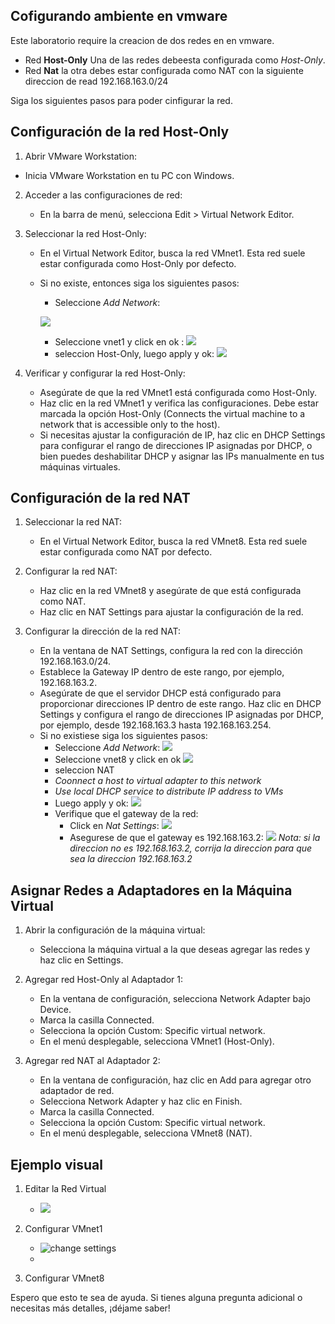 ## Cofigurando ambiente en vmware


Este laboratorio require la creacion de dos redes en en vmware. 
-   Red **Host-Only** Una de las redes debeesta configurada como *Host-Only*. 
- Red **Nat** la otra debes estar configurada como NAT con la siguiente direccion de read 192.168.163.0/24 

Siga los siguientes pasos para poder cinfigurar la red.

## Configuración de la red Host-Only
1.  Abrir VMware Workstation:

- Inicia VMware Workstation en tu PC con Windows.
2. Acceder a las configuraciones de red:

    - En la barra de menú, selecciona Edit > Virtual Network Editor.
3. Seleccionar la red Host-Only:

    - En el Virtual Network Editor, busca la red VMnet1. Esta red suele estar configurada como Host-Only por defecto.
    - Si no existe, entonces siga los siguientes pasos:
        - Seleccione *Add Network*:

        ![](../IMG/red3.png) 
        - Seleccione vnet1 y click en ok :
        ![](../IMG/red4.png)
        - seleccion Host-Only, luego apply y ok: 
        ![](../IMG/red5.png)
        
3. Verificar y configurar la red Host-Only:

    - Asegúrate de que la red VMnet1 está configurada como Host-Only.
    - Haz clic en la red VMnet1 y verifica las configuraciones. Debe estar marcada la opción Host-Only (Connects the virtual machine to a network that is accessible only to the host).
    - Si necesitas ajustar la configuración de IP, haz clic en DHCP Settings para configurar el rango de direcciones IP asignadas por DHCP, o bien puedes deshabilitar DHCP y asignar las IPs manualmente en tus máquinas virtuales.
    

## Configuración de la red NAT

1. Seleccionar la red NAT:

    - En el Virtual Network Editor, busca la red VMnet8. Esta red suele estar configurada como NAT por defecto.

2. Configurar la red NAT:

    - Haz clic en la red VMnet8 y asegúrate de que está configurada como NAT.
    - Haz clic en NAT Settings para ajustar la configuración de la red.
3. Configurar la dirección de la red NAT:

    - En la ventana de NAT Settings, configura la red con la dirección 192.168.163.0/24.
    - Establece la Gateway IP dentro de este rango, por ejemplo, 192.168.163.2.
    - Asegúrate de que el servidor DHCP está configurado para proporcionar direcciones IP dentro de este rango. Haz clic en DHCP Settings y configura el rango de direcciones IP asignadas por DHCP, por ejemplo, desde 192.168.163.3 hasta 192.168.163.254.
    - Si no existiese siga los siguientes pasos:
        - Seleccione *Add Network*: 
        ![](../IMG/red3.png) 
        - Seleccione vnet8 y click en ok 
        ![](../IMG/red6.png)
        - seleccion NAT
        - *Coonnect a host to virtual adapter to this network*
        -  *Use local DHCP service to distribute IP address to VMs*
        - Luego apply y ok: 
        ![](../IMG/red7.png)
        - Verifique que el gateway de la red:
            - Click en *Nat Settings*: 
            ![](../IMG/red8.png) 
            - Asegurese de que el gateway es 192.168.163.2:
            ![](../IMG/red9.png)
            *Nota: si la direccion no es 192.168.163.2, corrija la direccion para que sea la direccion 192.168.163.2*


## Asignar Redes a Adaptadores en la Máquina Virtual
1. Abrir la configuración de la máquina virtual:

    - Selecciona la máquina virtual a la que deseas agregar las redes y haz clic en Settings.
2. Agregar red Host-Only al Adaptador 1:

    - En la ventana de configuración, selecciona Network Adapter bajo Device.
    - Marca la casilla Connected.
    - Selecciona la opción Custom: Specific virtual network.
    - En el menú desplegable, selecciona VMnet1 (Host-Only).
2. Agregar red NAT al Adaptador 2:

    - En la ventana de configuración, haz clic en Add para agregar otro adaptador de red.
    - Selecciona Network Adapter y haz clic en Finish.
    - Marca la casilla Connected.
    - Selecciona la opción Custom: Specific virtual network.
    - En el menú desplegable, selecciona VMnet8 (NAT).

## Ejemplo visual
1. Editar la Red Virtual
    - ![](../IMG/red1.png)       

2. Configurar VMnet1
    - ![change settings](../IMG/red2.png)
    - 

3. Configurar VMnet8

Espero que esto te sea de ayuda. Si tienes alguna pregunta adicional o necesitas más detalles, ¡déjame saber!
